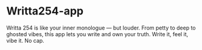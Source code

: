 # Writta254-app
Writta 254 is like your inner monologue — but louder. From petty to deep to ghosted vibes, this app lets you write and own your truth. Write it, feel it, vibe it. No cap.
